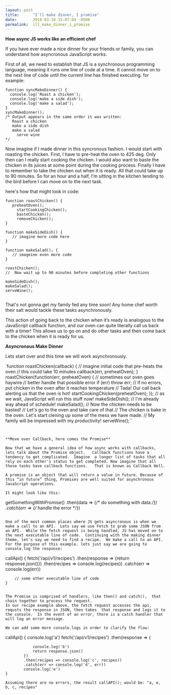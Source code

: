 ```yaml
---
layout: post
title:      "I'll make dinner, I promise"
date:       2018-03-10 15:07:04 -0500
permalink:  ill_make_dinner_i_promise
---
```


**How async JS works like an efficient chef**

If you have ever made a nice dinner for your friends or family, you can understand how asyncronous JavaScript works.

First of all, we need to establish that JS is a synchronous programming language, meaning it runs one line of code at a time. It cannot move on to the next line of code until the current line has finished executing.  for example:

```
function syncMakeDinner() {
  console.log('Roast a chicken');
  console.log('make a side dish');
  console.log('make a salad');
}
syncMakeDinner();
/* Output appears in the same order it was written:
   Roast a chicken
   make a side dish
   make a salad
	 serve wine
*/

```

Now imagine if I made dinner in this syncronous fashion.  I would start with roasting the chicken.  First, I have to pre-heat the oven to 425 deg.  Only then can I really start cooking the chicken.  I would also want to baste the chicken in its juices at some point during the cooking process.  Finally I have to remember to take the chicken out when it is ready.  All that could take up to 90 minutes.  So for an hour and a half, I'm sitting in the kitchen tending to the bird before I can move on to the next task.  

here's how that might look in code:


```
function roastChicken() {
   preheatOven();
	 startCookingChicken();
	 basteChicken();
	 removeChicken();
}

function makeSideDish() {
   // imagine more code here
}

function makeSalad(); {
   // imageine even more code
}

roastChicken();
//  Now wait up to 90 minutes before completing other functions

makeSideDish();
makeSalad();
serveWine();
	 

```

That's not gonna get my family fed any time soon!  Any home chef worth their salt would tackle these tasks asynchronously.  

This action of going back to the chicken when it’s ready is analogous to the JavaScript callback function, and our oven can quite literally call us back with a timer! This allows us to go on and do other tasks and then come back to the chicken when it is ready for us.  

**Asyncronous Make Dinner**

Lets start over and this time we will work asynchronously.

`function roastChicken(callback) {
  // imagine initial code that pre-heats the oven
  // this could take 10 minutes
  callback(err, preheatOven);
}
roastChicken(function(err, preheatOven) {
  // sometimes our oven goes haywire 
  // better handle that possible error
  if (err) throw err;
  // if no errors, put chicken in the oven after it reaches temperature
  // Tada! Our call back alerting us that the oven is hot!
  startCookingChicken(preheatOven);
});
// as we wait, JavaScript will run this stuff now!
makeSideDish();
// I'm already way ahead of schedule!
makeSalad();
// Now the chicken needs to be basted! 
// Let's go to the oven and take care of that
// The chicken is bake in the oven. Let's start clening up some of the mess we have made.
// My family will be impressed with my productivity!
serveWine();``

```


**Move over Callback, here comes the Promise**

Now that we have a general idea of how async works with callbacks, lets talk about the Promise object.   Callback functions have a tendency to get complicated.  Imagine  a longer list of tasks that all rely on each other's status to get completed. Now imagine that all those tasks have callback functions.   That is known as Callback Hell.  

A promise is an object that will return a value in future. Because of this “in future” thing, Promises are well suited for asynchronous JavaScript operations.

It might look like this:

```
getSomethingWithPromise()
  .then(data => {/* do something with data */})
  .catch(err => {/* handle the error */})
  
```

One of the most common places where JS gets asyncronous is when we make a call to an API.  Lets say we use Fetch to grab some JSON from an API.  While the fetch request is being handled, JS has moved on to the next executable line of code.  Continuing with the making dinner theme, let's say we need to find a recipe.  We make a call to an API.    For the purpose of this example. lets just say we are going to console.log the response:

```

callApi() {
		fetch('/api/v1/recipes')
    		.then(response => {return response.json()})
    		.then(recipes => console.log(recipes))
    		.catch(err => console.log(err))
				
		// some other executable line of code
	}	

```

The Promise is comprised of handlers, like then() and catch(),  that chain together to process the request.
In our recipe example above, the fetch request accesses the api, requsts the response in JSON, then takes  that response and logs it to the console.  In the event of an error, there is a catch handler that will log an error message.

We can add some more console.logs in order to clarify the flow:

```
callApi() {
		console.log('a')
		fetch('/api/v1/recipes')
    		.then(response => {
    			
				console.log('b')
    			return response.json()
    		})
    		.then(recipes => console.log('c', recipes))
    		.catch(err => console.log('d', err))
			console.log('e')
	}
```
Assuming there are no errors, the result callAPI(); would be: "a, e, b, c, recipes"


